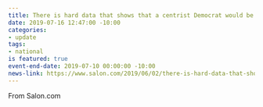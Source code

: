 ```yaml
---
title: There is hard data that shows that a centrist Democrat would be a losing candidate
date: 2019-07-16 12:47:00 -10:00
categories:
- update
tags:
- national
is featured: true
event-end-date: 2019-07-10 00:00:00 -10:00
news-link: https://www.salon.com/2019/06/02/there-is-hard-data-that-shows-that-a-centrist-democrat-would-be-a-losing-candidate/
---
```


From Salon.com